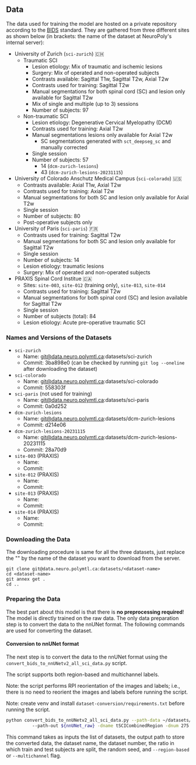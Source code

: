 ## Data

The data used for training the model are hosted on a private repository according to the [BIDS](https://bids.neuroimaging.io) standard. They are gathered from three different sites as shown below (in brackets: the name of the dataset at NeuroPoly's internal server):

- University of Zurich (`sci-zurich`) 🇨🇭
  - Traumatic SCI
    - Lesion etiology: Mix of traumatic and ischemic lesions
    - Surgery: Mix of operated and non-operated subjects
    - Contrasts available: Sagittal T1w, Sagittal T2w, Axial T2w
    - Contrasts used for training: Sagittal T2w
    - Manual segmentations for both spinal cord (SC) and lesion only available for Sagittal T2w
    - Mix of single and multiple (up to 3) sessions
    - Number of subjects: 97
  - Non-traumatic SCI
    - Lesion etiology: Degenerative Cervical Myelopathy (DCM)
    - Contrasts used for training: Axial T2w
    - Manual segmentations lesions only available for Axial T2w
      - SC segmentations generated with `sct_deepseg_sc` and manually corrected
    - Single session
    - Number of subjects: 57 
      - 14 (`dcm-zurich-lesions`)
      - 43 (`dcm-zurich-lesions-20231115`)
- University of Colorado Anschutz Medical Campus (`sci-colorado`) 🇺🇸
  - Contrasts available: Axial T1w, Axial T2w
  - Contrasts used for training: Axial T2w
  - Manual segmentations for both SC and lesion only available for Axial T2w
  - Single session
  - Number of subjects: 80
  - Post-operative subjects only
- University of Paris (`sci-paris`) 🇫🇷
  - Contrasts used for training: Sagittal T2w
  - Manual segmentations for both SC and lesion only available for Sagittal T2w
  - Single session
  - Number of subjects: 14
  - Lesion etiology: traumatic lesions
  - Surgery: Mix of operated and non-operated subjects
- PRAXIS Spinal Cord Institue 🇨🇦
  - Sites: `site-003`, `site-012` (training only), `site-013`, `site-014`
  - Contrasts used for training: Sagittal T2w
  - Manual segmentations for both spinal cord (SC) and lesion available for Sagittal T2w
  - Single session
  - Number of subjects (total): 84
  - Lesion etiology: Acute pre-operative traumatic SCI
  


### Names and Versions of the Datasets

- `sci-zurich`
  - Name: git@data.neuro.polymtl.ca:datasets/sci-zurich
  - Commit: 3ba898e0  (can be checked by running `git log --oneline` after downloading the dataset)
- `sci-colorado`
  - Name: git@data.neuro.polymtl.ca:datasets/sci-colorado
  - Commit: 558303f
- `sci-paris`   (not used for training)
  - Name: git@data.neuro.polymtl.ca:datasets/sci-paris
  - Commit: 0a0d252
- `dcm-zurich-lesions`
  - Name: git@data.neuro.polymtl.ca:datasets/dcm-zurich-lesions
  - Commit: d214e06
- `dcm-zurich-lesions-20231115`
  - Name: git@data.neuro.polymtl.ca:datasets/dcm-zurich-lesions-20231115
  - Commit: 28a70d9
- `site-003` (PRAXIS)
  - Name:
  - Commit:
- `site-012` (PRAXIS)
  - Name:
  - Commit:
- `site-013` (PRAXIS)
  - Name:
  - Commit:
- `site-014` (PRAXIS)
  - Name:
  - Commit:


### Downloading the Data

The downloading procedure is same for all the three datasets, just replace the "<dataset-name>" by the name of the dataset you want to download from the server.

~~~
git clone git@data.neuro.polymtl.ca:datasets/<dataset-name>
cd <dataset-name>
git annex get .
cd ..
~~~

### Preparing the Data

The best part about this model is that there is **no preprocessing required**! The model is directly trained on the raw data. The only data preparation step is to convert the data to the nnUNet format. The following commands are used for converting the dataset. 


#### Conversion to nnUNet format

The next step is to convert the data to the nnUNet format using the `convert_bids_to_nnUNetv2_all_sci_data.py` script.

The script supports both region-based and multichannel labels. 

Note: the script performs RPI reorientation of the images and labels; i.e., there is no need to reorient the images and 
labels before running the script.

Note: create venv and install `dataset-conversion/requirements.txt` before running the script.

```bash
python convert_bids_to_nnUNetv2_all_sci_data.py --path-data ~/datasets/sci-zurich ~/datasets/sci-colorado ...
          --path-out ${nnUNet_raw} -dname tSCICombinedRegion -dnum 275 --split 0.8 0.2 --seed 50 --region-based
```

This command takes as inputs the list of datasets, the output path to store the converted data, the dataset name, the 
dataset number, the ratio in which train and test subjects are split, the random seed, 
and `--region-based` or `--multichannel` flag.
